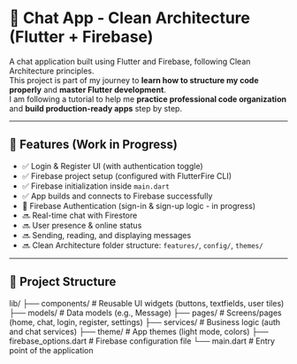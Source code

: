# 💬 Chat App - Clean Architecture (Flutter + Firebase)

A chat application built using Flutter and Firebase, following Clean Architecture principles.  
This project is part of my journey to **learn how to structure my code properly** and **master Flutter development**.  
I am following a tutorial to help me **practice professional code organization** and **build production-ready apps** step by step.

---

## 🚀 Features (Work in Progress)

- ✅ Login & Register UI (with authentication toggle)
- ✅ Firebase project setup (configured with FlutterFire CLI)
- ✅ Firebase initialization inside `main.dart`
- ✅ App builds and connects to Firebase successfully
- 🔄 Firebase Authentication (sign-in & sign-up logic - in progress)
- 🔜 Real-time chat with Firestore
- 🔜 User presence & online status
- 🔜 Sending, reading, and displaying messages
- 🔜 Clean Architecture folder structure: `features/`, `config/`, `themes/`

---

## 📁 Project Structure

lib/ ├── components/ # Reusable UI widgets (buttons, textfields, user tiles) ├── models/ # Data models (e.g., Message) ├── pages/ # Screens/pages (home, chat, login, register, settings) ├── services/ # Business logic (auth and chat services) ├── theme/ # App themes (light mode, colors) ├── firebase_options.dart # Firebase configuration file └── main.dart # Entry point of the application
